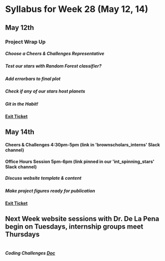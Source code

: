 # Syllabus for Week 28 (May 12, 14)



## May 12th
### Project Wrap Up
##### Choose a Cheers & Challenges Representative
##### Test our stars with Random Forest classifier?
##### Add errorbars to final plot
##### Check if any of our stars host planets
##### Git in the Habit!
#### [Exit Ticket](https://docs.google.com/forms/d/e/1FAIpQLSfftMKYctEGVfuiOdgorBKmERJeUBgbRL4rlHf1-kWgpKU_Tg/viewform?usp=sf_link)


## May 14th
#### Cheers & Challenges 4:30pm-5pm (link in 'brownscholars_interns' Slack channel)
#### Office Hours Session 5pm-6pm (link pinned in our 'int_spinning_stars' Slack channel)
##### Discuss website template & content
##### Make project figures ready for publication
#### [Exit Ticket](https://docs.google.com/forms/d/e/1FAIpQLSfftMKYctEGVfuiOdgorBKmERJeUBgbRL4rlHf1-kWgpKU_Tg/viewform?usp=sf_link)



## Next Week website sessions with Dr. De La Pena begin on Tuesdays, internship groups meet Thursdays




#

##### Coding Challenges [Doc](https://docs.google.com/document/d/1xoyeqE8w0tyK_hlowYnQ2okiOoTam57leU2cLRjwYmk/edit?usp=sharing)
